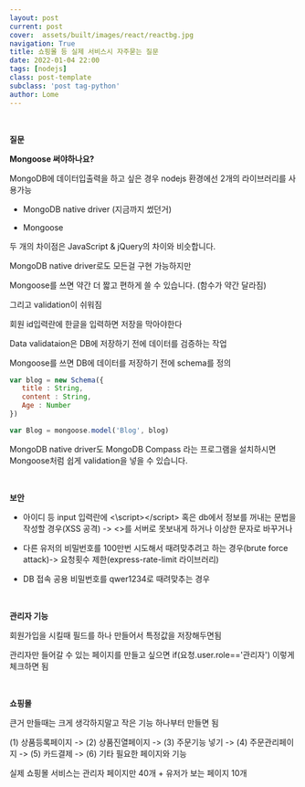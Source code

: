 ```yaml
---
layout: post
current: post
cover:  assets/built/images/react/reactbg.jpg
navigation: True
title: 쇼핑몰 등 실제 서비스시 자주묻는 질문
date: 2022-01-04 22:00
tags: [nodejs]
class: post-template
subclass: 'post tag-python'
author: Lome
---
```


<span></span>

<br>

<strong class="subtitle_fontAwesome">질문</strong>

<strong class="subtitle2_fontAwesome">Mongoose 써야하나요?</strong>

MongoDB에 데이터입출력을 하고 싶은 경우 nodejs 환경에선 2개의 라이브러리를 사용가능

- MongoDB native driver (지금까지 썼던거)

- Mongoose 

두 개의 차이점은 JavaScript & jQuery의 차이와 비슷합니다. 

MongoDB native driver로도 모든걸 구현 가능하지만

Mongoose를 쓰면 약간 더 짧고 편하게 쓸 수 있습니다. (함수가 약간 달라짐)

그리고 validation이 쉬워짐

회원 id입력란에 한글을 입력하면 저장을 막아야한다

Data validataion은 DB에 저장하기 전에 데이터를 검증하는 작업

Mongoose를 쓰면 DB에 데이터를 저장하기 전에 schema를 정의

~~~javascript
var blog = new Schema({
   title : String,
   content : String,
   Age : Number
})

var Blog = mongoose.model('Blog', blog)
~~~

MongoDB native driver도 MongoDB Compass 라는 프로그램을 설치하시면 Mongoose처럼 쉽게 validation을 넣을 수 있습니다. 

<br>

<strong class="subtitle2_fontAwesome">보안</strong>

- 아이디 등 input 입력란에 <\script><\/script> 혹은 db에서 정보를 꺼내는 문법을 작성할 경우(XSS 공격) -> <>를 서버로 못보내게 하거나 이상한 문자로 바꾸거나

- 다른 유저의 비밀번호를 100만번 시도해서 때려맞추려고 하는 경우(brute force attack)-> 요청횟수 제한(express-rate-limit 라이브러리)

- DB 접속 공용 비밀번호를 qwer1234로 때려맞추는 경우 

<br>

<strong class="subtitle2_fontAwesome">관리자 기능</strong>

회원가입을 시킬때 필드를 하나 만들어서 특정값을 저장해두면됨

관리자만 들어갈 수 있는 페이지를 만들고 싶으면 if(요청.user.role=='관리자') 이렇게 체크하면 됨

<br>

<strong class="subtitle2_fontAwesome">쇼핑몰</strong>

큰거 만들때는 크게 생각하지말고 작은 기능 하나부터 만들면 됨

(1) 상품등록페이지 -> (2) 상품진열페이지 -> (3) 주문기능 넣기 -> (4) 주문관리페이지 -> (5) 카드결제 -> (6) 기타 필요한 페이지와 기능

실제 쇼핑몰 서비스는 관리자 페이지만 40개 + 유저가 보는 페이지 10개